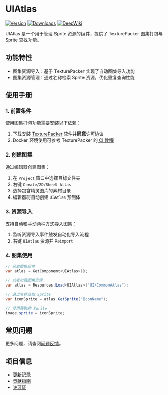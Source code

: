 # UIAtlas

[![Version](https://img.shields.io/npm/v/org.eframework.u3d.ugui)](https://www.npmjs.com/package/org.eframework.u3d.ugui)
[![Downloads](https://img.shields.io/npm/dm/org.eframework.u3d.ugui)](https://www.npmjs.com/package/org.eframework.u3d.ugui)
[![DeepWiki](https://img.shields.io/badge/DeepWiki-Explore-blue)](https://deepwiki.com/eframework-org/U3D.UGUI)

UIAtlas 是一个用于管理 Sprite 资源的组件，提供了 TexturePacker 图集打包与 Sprite 查找功能。

## 功能特性

- 图集资源导入：基于 TexturePacker 实现了自动图集导入功能
- 图集资源管理：通过名称检索 Sprite 资源，优化重复查询性能

## 使用手册

### 1. 前置条件

使用图集打包功能需要安装以下依赖：

1. 下载安装 [TexturePacker](https://www.codeandweb.com/texturepacker) 软件并**同意**许可协议
2. Docker 环境使用可参考 TexturePacker 的[ CI 教程](https://www.codeandweb.com/texturepacker/documentation/docker-ci)

### 2. 创建图集

通过编辑器创建图集：

1. 在 `Project` 窗口中选择目标文件夹
2. 右键 `Create/2D/Sheet Atlas`
3. 选择包含精灵图片的素材目录
4. 编辑器将自动创建 `UIAtlas` 预制体

### 3. 资源导入

支持自动和手动两种方式导入图集：

1. 监听资源导入事件触发自动化导入流程
2. 右键 `UIAtlas` 资源并 `Reimport`

### 4. 图集使用

```csharp
// 获取图集组件
var atlas = GetComponent<UIAtlas>();

// 或者加载图集资源
var atlas = Resources.Load<UIAtlas>("UI/CommonAtlas");

// 通过名称获取 Sprite
var iconSprite = atlas.GetSprite("IconName");

// 使用获取的 Sprite
image.sprite = iconSprite;
```

## 常见问题

更多问题，请查阅[问题反馈](../CONTRIBUTING.md#问题反馈)。

## 项目信息

- [更新记录](../CHANGELOG.md)
- [贡献指南](../CONTRIBUTING.md)
- [许可证](../LICENSE)
